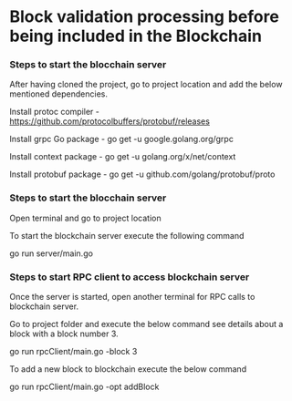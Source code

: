 # Block validation processing before being included in the Blockchain

### Steps to start the blocchain server

After having cloned the project, go to project location and add the below mentioned dependencies.

Install protoc compiler - https://github.com/protocolbuffers/protobuf/releases

Install grpc Go package - go get -u google.golang.org/grpc

Install context package - go get -u golang.org/x/net/context

Install protobuf package - go get -u github.com/golang/protobuf/proto


### Steps to start the blocchain server

Open terminal and go to project location

To start the blockchain server execute the following command

go run server/main.go


### Steps to start RPC client to access blockchain server

Once the server is started, open another terminal for RPC calls to blockchain server.

Go to project folder and execute the below command see details about a block with a block number 3.

go run rpcClient/main.go -block 3

To add a new block to blockchain execute the below command

go run rpcClient/main.go -opt addBlock






